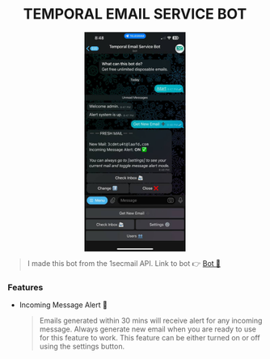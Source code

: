 <div align="center">
  <h1>TEMPORAL EMAIL SERVICE BOT</h1>
  <img src="temp_mail.jpg" alt="Menu Options" style="display: block; margin: 0 auto; width: 200px; height: auto;">
</div>

> I made this bot from the 1secmail API. Link to bot 👉 <a href='https://t.me/temp_email_service_bot'>Bot 🤖</a>

### Features

- Incoming Message Alert 💬

  > Emails generated within 30 mins will receive alert for any incoming message. Always generate new email when you are ready to use for this feature to work. This feature can be either turned on or off using the settings button.
